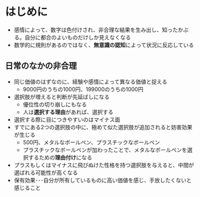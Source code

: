 # はじめに

- 感情によって、数字は色付けされ、非合理な結果を生み出し、知ったかぶる。自分に都合のよいものだけしか見えなくなる
- 数学的に規則があるのではなく、**無意識の認知**によって状況に反応している

## 日常のなかの非合理

- 同じ価値のはずなのに、経験や感情によって異なる価値と捉える
    - 9000円のうちの1000円、199000のうちの1000円
- 選択肢が増えると判断が先延ばしになる
    - 優位性の切り崩しにもなる
    - 人は**選択する理由**があれば、選択する
- 選択する際に目につきやすいのはマイナス面
- すでにある2つの選択肢の中に、極めて似た選択肢が追加されると妨害効果が生じる
    - 500円、メタルなボールペン、プラスチックなボールペン
    - プラスチックなボールペンが加わったことで、メタルなボールペンを選択するための**理由付け**になる
- プラスもしくはマイナスに飛びぬけた性格を持つ選択肢を与えると、中間が選ばれる可能性が高くなる
- 保有効果･･･自分が所有しているものに高い価値を感じ、手放したくないと感じること